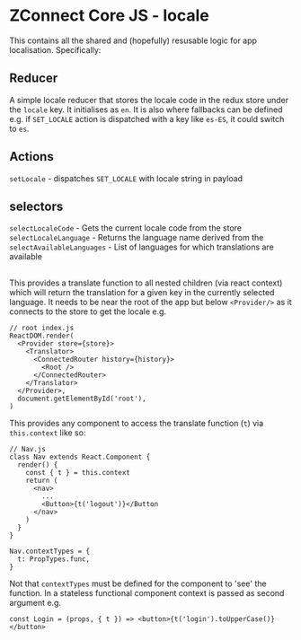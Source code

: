 # ZConnect Core JS - locale

This contains all the shared and (hopefully) resusable logic for app localisation. Specifically:

## Reducer

A simple locale reducer that stores the locale code in the redux store under the `locale` key. It initialises as `en`. It is also where fallbacks can be defined e.g. if `SET_LOCALE` action is dispatched with a key like `es-ES`, it could switch to `es`.

## Actions

`setLocale` - dispatches `SET_LOCALE` with locale string in payload

## selectors

`selectLocaleCode` - Gets the current locale code from the store
`selectLocaleLanguage` - Returns the language name derived from the
`selectAvailableLanguages` - List of languages for which translations are available

## <Translator />

This provides a translate function to all nested children (via react context) which will return the translation for a given key in the currently selected language. It needs to be near the root of the app but below `<Provider/>` as it connects to the store to get the locale e.g.

```
// root index.js
ReactDOM.render(
  <Provider store={store}>
    <Translator>
      <ConnectedRouter history={history}>
        <Root />
      </ConnectedRouter>
    </Translator>
  </Provider>,
  document.getElementById('root'),
)
```

This provides any component to access the translate function (`t`) via `this.context` like so:

```
// Nav.js
class Nav extends React.Component {
  render() {
    const { t } = this.context
    return (
      <nav>
        ...
        <Button>{t('logout')}</Button
      </nav>
    )
  }
}

Nav.contextTypes = {
  t: PropTypes.func,
}
```
Not that `contextTypes` must be defined for the component to 'see' the function. In a stateless functional component context is passed as second argument e.g.

```
const Login = (props, { t }) => <button>{t('login').toUpperCase()}</button>
```
